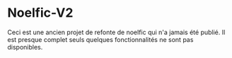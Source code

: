 # Noelfic-V2
Ceci est une ancien projet de refonte de noelfic qui n'a jamais été publié.
Il est presque complet seuls quelques fonctionnalités ne sont pas disponibles.

